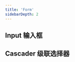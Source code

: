 ```yaml
---
title: 'Form'
sidebarDepth: 2
---
```

## Input 输入框
<ClientOnly>
  <sakura-input/>
</ClientOnly>

## Cascader 级联选择器
<ClientOnly>
  <sakura-cascader/>
</ClientOnly>
